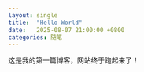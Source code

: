```yaml
---
layout: single
title:  "Hello World"
date:   2025-08-07 21:00:00 +0800
categories: 随笔
---
```


这是我的第一篇博客，网站终于跑起来了！
